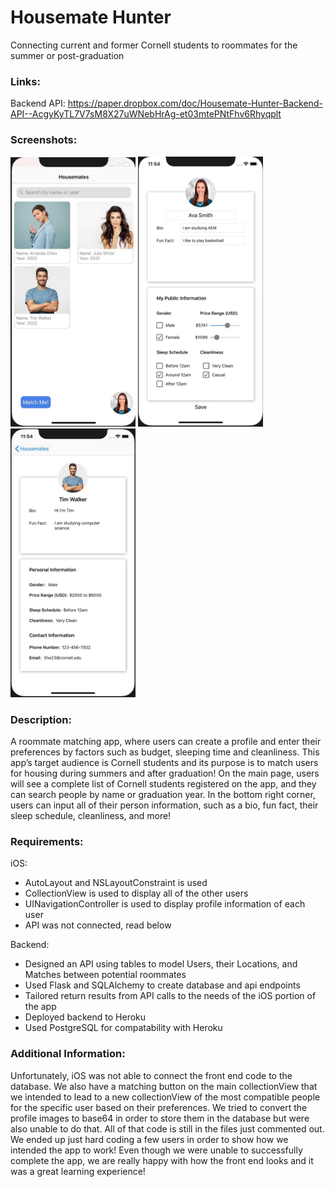 # Housemate Hunter
Connecting current and former Cornell students to roommates for the summer or post-graduation

### Links:

Backend API: https://paper.dropbox.com/doc/Housemate-Hunter-Backend-API--AcgyKyTL7V7sM8X27uWNebHrAg-et03mtePNtFhv6Rhyqplt

### Screenshots:

<img src="images/1.jpg" width="200" alt="Screenshot 1"/>
<img src="images/2.jpg" width="200" alt="Screenshot 2"/>
<img src="images/3.jpg" width="200" alt="Screenshot 3"/>

### Description:

A roommate matching app, where users can create a profile and enter their preferences by factors such as budget, sleeping time and cleanliness. This app’s target audience is Cornell students and its purpose is to match users for housing during summers and after graduation! On the main page, users will see a complete list of Cornell students registered on the app, and they can search people by name or graduation year. In the bottom right corner, users can input all of their person information, such as a bio, fun fact, their sleep schedule, cleanliness, and more!

### Requirements:

iOS:
- AutoLayout and NSLayoutConstraint is used
- CollectionView is used to display all of the other users
- UINavigationController is used to display profile information of each user
- API was not connected, read below

Backend:
- Designed an API using tables to model Users, their Locations, and Matches between potential roommates
- Used Flask and SQLAlchemy to create database and api endpoints
- Tailored return results from API calls to the needs of the iOS portion of the app
- Deployed backend to Heroku
- Used PostgreSQL for compatability with Heroku

### Additional Information:

Unfortunately, iOS was not able to connect the front end code to the database. We also have a matching button on the main collectionView that we intended to lead to a new collectionView of the most compatible people for the specific user based on their preferences. We tried to convert the profile images to base64 in order to store them in the database but were also unable to do that. All of that code is still in the files just commented out. We ended up just hard coding a few users in order to show how we intended the app to work! Even though we were unable to successfully complete the app, we are really happy with how the front end looks and it was a great learning experience!
